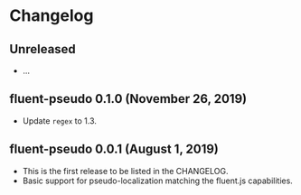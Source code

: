 # Changelog

## Unreleased

  - …

## fluent-pseudo 0.1.0 (November 26, 2019)
  - Update `regex` to 1.3.

## fluent-pseudo 0.0.1 (August 1, 2019)

  - This is the first release to be listed in the CHANGELOG.
  - Basic support for pseudo-localization matching the fluent.js capabilities.
